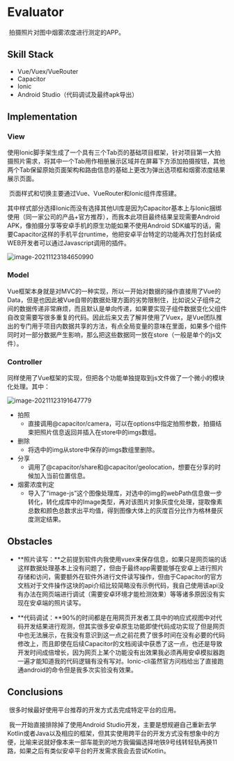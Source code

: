 # Evaluator

​		拍摄照片对图中烟雾浓度进行测定的APP。

## Skill Stack
- Vue/Vuex/VueRouter
- Capacitor
- Ionic
- Android Studio（代码调试及最终apk导出）

## Implementation

### View

​		使用Ionic脚手架生成了一个具有三个Tab页的基础项目框架，针对项目第一大拍摄照片需求，将其中一个Tab用作相册展示区域并在屏幕下方添加拍摄按钮，其他两个Tab保留原始页面架构和路由信息的基础上更改为弹出选项框和烟雾浓度结果展示页面。

​		页面样式和切换主要通过Vue、VueRouter和Ionic组件库搭建。

​		其中样式部分选择Ionic而没有选择其他UI库是因为Capacitor基本上与Ionic捆绑使用（同一家公司的产品+官方推荐），而我本此项目最终结果呈现需要Android APK，像拍摄分享等安卓手机的原生功能如果不使用Android SDK编写的话，需要Capacitor这样的手机平台runtime，他把安卓平台特定的功能再次打包封装成WEB开发者可以通过Javascript调用的插件。

![image-20211123184650990](C:\Users\79266\AppData\Roaming\Typora\typora-user-images\image-20211123184650990.png)

### Model

​		Vue框架本身就是对MVC的一种实现，所以一开始对数据的操作直接用了Vue的Data，但是也因此被Vue自带的数据处理方面的劣势限制住，比如说父子组件之间的数据传递非常麻烦，而且默认是单向传递，如果要实现子组件数据变化父组件自改变需要写很多重复的代码。因此后来又去了解并使用了Vuex，是Vue团队推出的专门用于项目内数据共享的方法，有点全局变量的意味在里面，如果多个组件同时对一部分数据产生影响，那么把这些数据同一放在store（一般是单个的js文件）。

### Controller

​		同样使用了Vue框架的实现，但把各个功能单独提取到js文件做了一个微小的模块化处理。其中：

![image-20211123191647779](C:\Users\79266\AppData\Roaming\Typora\typora-user-images\image-20211123191647779.png)

- 拍照
  - 直接调用@capacitor/camera，可以在options中指定拍照参数，拍摄结束把照片信息返回并插入在store中的imgs数组。
- 删除
  - 将选中的img从store中保存的imgs数组里删除。
- 分享
  - 调用了@capacitor/share和@capacitor/geolocation，想要在分享的时候加入当前位置信息。
- 烟雾浓度判定
  - 导入了“image-js”这个图像处理库，对选中的img的webPath信息做一步转化，转化成库中的Image类型，再对该图片对象灰度化处理，提取像素总数和颜色总数求出平均值，得到图像大体上的灰度百分比作为格林曼灰度测定结果。

## Obstacles

- **照片读写：**之前提到软件内我使用vuex来保存信息，如果只是网页端的话这样数据处理基本上没有问题了，但由于最终app需要能够在安卓上进行照片存储和访问，需要额外在软件外进行文件读写操作，但由于Capacitor的官方文档对于文件操作这块的api介绍比较简略没有示例代码，我自己使用该api没有办法在网页端进行调试（需要安卓环境才能检测效果）等等诸多原因没有实现在安卓端的照片读写。

- **代码调试：**90%的时间都是在用网页开发者工具中的响应式视图中对代码开发结果进行观测，但其实很多安卓原生功能即使代码成功实现了但是网页中也无法展示，在我没有意识到这一点之前花费了很多时间在没有必要的代码修改上，而且即使在后续Capacitor的文档阅读中获悉了这一点，也还是导致开发时间成倍增长，因为网页上某个功能没有出效果我必须再用安卓模拟器跑一遍才能知道我的代码逻辑有没有写对。Ionic-cli虽然官方问档给出了直接跑通android的命令但是我多次实验没有效果。

## Conclusions

​		很多时候最好使用平台推荐的开发方式去完成特定平台的应用。

​		我一开始直接排除掉了使用Android Studio开发，主要是想规避自己重新去学Kotlin或者Java以及相应的框架，但其实使用跨平台的开发方式没有想象中的方便，比喻来说就好像本来一部车能到的地方我偏偏选择地铁9号线转轻轨再换11路，如果之后有类似安卓平台的开发需求我会去尝试Kotlin。